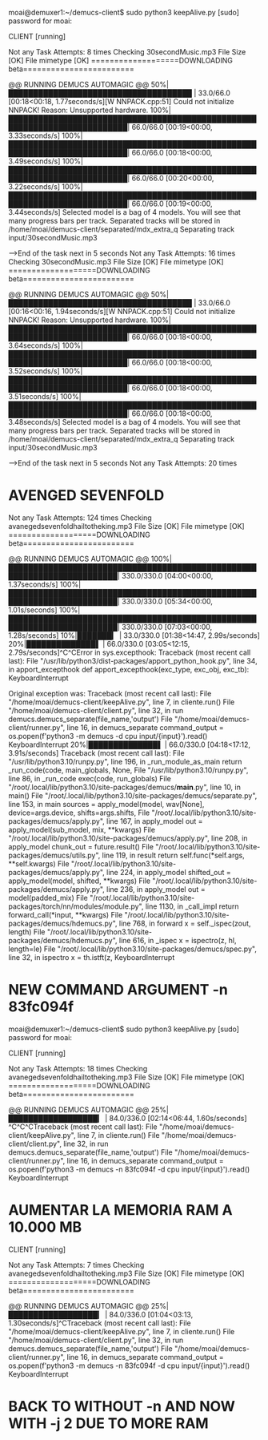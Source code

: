 moai@demuxer1:~/demucs-client$ sudo python3 keepAlive.py
[sudo] password for moai:

CLIENT [running]

Not any Task Attempts: 8 times
Checking 30secondMusic.mp3
        File Size [OK]
        File mimetype [OK]
===================DOWNLOADING beta========================

 @@ RUNNING DEMUCS AUTOMAGIC @@
 50%|█████████████████████████████████████                                     | 33.0/66.0 [00:18<00:18,  1.77seconds/s][W NNPACK.cpp:51] Could not initialize NNPACK! Reason: Unsupported hardware.
100%|██████████████████████████████████████████████████████████████████████████| 66.0/66.0 [00:19<00:00,  3.33seconds/s]
100%|██████████████████████████████████████████████████████████████████████████| 66.0/66.0 [00:18<00:00,  3.49seconds/s]
100%|██████████████████████████████████████████████████████████████████████████| 66.0/66.0 [00:20<00:00,  3.22seconds/s]
100%|██████████████████████████████████████████████████████████████████████████| 66.0/66.0 [00:19<00:00,  3.44seconds/s]
Selected model is a bag of 4 models. You will see that many progress bars per track.
Separated tracks will be stored in /home/moai/demucs-client/separated/mdx_extra_q
Separating track input/30secondMusic.mp3

-->End of the task next in 5 seconds
Not any Task Attempts: 16 times
Checking 30secondMusic.mp3
        File Size [OK]
        File mimetype [OK]
===================DOWNLOADING beta========================

 @@ RUNNING DEMUCS AUTOMAGIC @@
 50%|█████████████████████████████████████                                     | 33.0/66.0 [00:16<00:16,  1.94seconds/s][W NNPACK.cpp:51] Could not initialize NNPACK! Reason: Unsupported hardware.
100%|██████████████████████████████████████████████████████████████████████████| 66.0/66.0 [00:18<00:00,  3.64seconds/s]
100%|██████████████████████████████████████████████████████████████████████████| 66.0/66.0 [00:18<00:00,  3.52seconds/s]
100%|██████████████████████████████████████████████████████████████████████████| 66.0/66.0 [00:18<00:00,  3.51seconds/s]
100%|██████████████████████████████████████████████████████████████████████████| 66.0/66.0 [00:18<00:00,  3.48seconds/s]
Selected model is a bag of 4 models. You will see that many progress bars per track.
Separated tracks will be stored in /home/moai/demucs-client/separated/mdx_extra_q
Separating track input/30secondMusic.mp3

-->End of the task next in 5 seconds
Not any Task Attempts: 20 times


# AVENGED SEVENFOLD

Not any Task Attempts: 124 times
Checking avanegedsevenfoldhailtotheking.mp3
        File Size [OK]
        File mimetype [OK]
===================DOWNLOADING beta========================

 @@ RUNNING DEMUCS AUTOMAGIC @@
100%|████████████████████████████████████████████████████████████████████████| 330.0/330.0 [04:00<00:00,  1.37seconds/s]
100%|████████████████████████████████████████████████████████████████████████| 330.0/330.0 [05:34<00:00,  1.01s/seconds]
100%|████████████████████████████████████████████████████████████████████████| 330.0/330.0 [07:03<00:00,  1.28s/seconds]
 10%|███████▎                                                                 | 33.0/330.0 [01:38<14:47,  2.99s/seconds]
 20%|██████████████▌                                                          | 66.0/330.0 [03:05<12:15,  2.79s/seconds]^C^CError in sys.excepthook:
Traceback (most recent call last):
  File "/usr/lib/python3/dist-packages/apport_python_hook.py", line 34, in apport_excepthook
    def apport_excepthook(exc_type, exc_obj, exc_tb):
KeyboardInterrupt

Original exception was:
Traceback (most recent call last):
  File "/home/moai/demucs-client/keepAlive.py", line 7, in <module>
    cliente.run()
  File "/home/moai/demucs-client/client.py", line 32, in run
    demucs.demucs_separate(file_name,'output')
  File "/home/moai/demucs-client/runner.py", line 16, in demucs_separate
    command_output = os.popen(f'python3 -m demucs -d cpu input/{input}').read()
KeyboardInterrupt
 20%|██████████████▌                                                          | 66.0/330.0 [04:18<17:12,  3.91s/seconds]
Traceback (most recent call last):
  File "/usr/lib/python3.10/runpy.py", line 196, in _run_module_as_main
    return _run_code(code, main_globals, None,
  File "/usr/lib/python3.10/runpy.py", line 86, in _run_code
    exec(code, run_globals)
  File "/root/.local/lib/python3.10/site-packages/demucs/__main__.py", line 10, in <module>
    main()
  File "/root/.local/lib/python3.10/site-packages/demucs/separate.py", line 153, in main
    sources = apply_model(model, wav[None], device=args.device, shifts=args.shifts,
  File "/root/.local/lib/python3.10/site-packages/demucs/apply.py", line 167, in apply_model
    out = apply_model(sub_model, mix, **kwargs)
  File "/root/.local/lib/python3.10/site-packages/demucs/apply.py", line 208, in apply_model
    chunk_out = future.result()
  File "/root/.local/lib/python3.10/site-packages/demucs/utils.py", line 119, in result
    return self.func(*self.args, **self.kwargs)
  File "/root/.local/lib/python3.10/site-packages/demucs/apply.py", line 224, in apply_model
    shifted_out = apply_model(model, shifted, **kwargs)
  File "/root/.local/lib/python3.10/site-packages/demucs/apply.py", line 236, in apply_model
    out = model(padded_mix)
  File "/root/.local/lib/python3.10/site-packages/torch/nn/modules/module.py", line 1130, in _call_impl
    return forward_call(*input, **kwargs)
  File "/root/.local/lib/python3.10/site-packages/demucs/hdemucs.py", line 768, in forward
    x = self._ispec(zout, length)
  File "/root/.local/lib/python3.10/site-packages/demucs/hdemucs.py", line 616, in _ispec
    x = ispectro(z, hl, length=le)
  File "/root/.local/lib/python3.10/site-packages/demucs/spec.py", line 32, in ispectro
    x = th.istft(z,
KeyboardInterrupt

# NEW COMMAND ARGUMENT -n 83fc094f

moai@demuxer1:~/demucs-client$ sudo python3 keepAlive.py
[sudo] password for moai:

CLIENT [running]

Not any Task Attempts: 18 times
Checking avanegedsevenfoldhailtotheking.mp3
        File Size [OK]
        File mimetype [OK]
===================DOWNLOADING beta========================

 @@ RUNNING DEMUCS AUTOMAGIC @@
 25%|██████████████████▎                                                      | 84.0/336.0 [02:14<06:44,  1.60s/seconds]
^C^C^CTraceback (most recent call last):
  File "/home/moai/demucs-client/keepAlive.py", line 7, in <module>
    cliente.run()
  File "/home/moai/demucs-client/client.py", line 32, in run
    demucs.demucs_separate(file_name,'output')
  File "/home/moai/demucs-client/runner.py", line 16, in demucs_separate
    command_output = os.popen(f'python3 -m demucs -n 83fc094f -d cpu input/{input}').read()
KeyboardInterrupt


# AUMENTAR LA MEMORIA RAM A 10.000 MB



CLIENT [running]

Not any Task Attempts: 7 times
Checking avanegedsevenfoldhailtotheking.mp3
        File Size [OK]
        File mimetype [OK]
===================DOWNLOADING beta========================

 @@ RUNNING DEMUCS AUTOMAGIC @@
 25%|██████████████████▎                                                      | 84.0/336.0 [01:04<03:13,  1.30seconds/s]^CTraceback (most recent call last):
  File "/home/moai/demucs-client/keepAlive.py", line 7, in <module>
    cliente.run()
  File "/home/moai/demucs-client/client.py", line 32, in run
    demucs.demucs_separate(file_name,'output')
  File "/home/moai/demucs-client/runner.py", line 16, in demucs_separate
    command_output = os.popen(f'python3 -m demucs -n 83fc094f -d cpu input/{input}').read()
KeyboardInterrupt


# BACK TO WITHOUT -n AND NOW WITH -j 2 DUE TO MORE RAM 